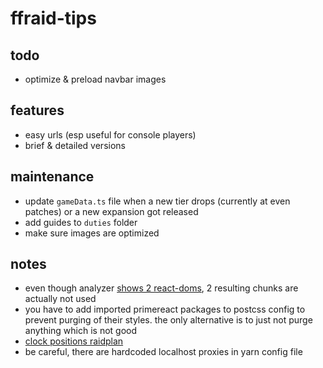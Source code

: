 # ffraid-tips

## todo
- optimize & preload navbar images

## features
- easy urls (esp useful for console players)
- brief & detailed versions

## maintenance
- update `gameData.ts` file when a new tier drops (currently at even patches) or a new expansion got released
- add guides to `duties` folder
- make sure images are optimized

## notes
- even though analyzer [shows 2 react-doms](https://github.com/vercel/next.js/discussions/51296), 2 resulting chunks are actually not used
- you have to add imported primereact packages to postcss config to prevent purging of their styles. the only alternative is to just not purge anything which is not good
- [clock positions raidplan](https://raidplan.io/plan/Dw9OddxYVFHSj7cO)
- be careful, there are hardcoded localhost proxies in yarn config file
